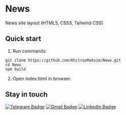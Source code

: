 # News
News site layout (HTML5, CSS3, Tailwind CSS)
## Quick start
1. Run commands:
```shell
git clone https://github.com/KhitrovMaksim/News.git
cd News
npm build
```
2. Open index.html in browser.
## Stay in touch

[![Telegram Badge](https://img.shields.io/badge/-KhitrovMaksim-blue?style=flat&logo=Telegram&logoColor=white)](https://t.me/Maksim_Khitrov)
[![Gmail Badge](https://img.shields.io/badge/-Gmail-red?style=flat&logo=Gmail&logoColor=white)](mailto:khitrov.maks@gmail.com)
[![LinkedIn Badge](https://img.shields.io/badge/-LinkedIn-0077B5?style=flat&logo=linkedin&logoColor=white)](https://www.linkedin.com/in/maksim-khitrov/)



